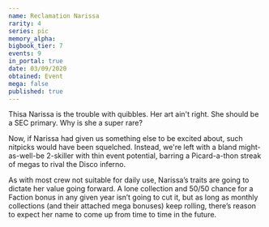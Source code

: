 ```yaml
---
name: Reclamation Narissa
rarity: 4
series: pic
memory_alpha:
bigbook_tier: 7
events: 9
in_portal: true
date: 03/09/2020
obtained: Event
mega: false
published: true
---
```


Thisa Narissa is the trouble with quibbles. Her art ain't right. She should be a SEC primary. Why is she a super rare?

Now, if Narissa had given us something else to be excited about, such nitpicks would have been squelched. Instead, we're left with a bland might-as-well-be 2-skiller with thin event potential, barring a Picard-a-thon streak of megas to rival the Disco inferno.

As with most crew not suitable for daily use, Narissa’s traits are going to dictate her value going forward. A lone collection and 50/50 chance for a Faction bonus in any given year isn’t going to cut it, but as long as monthly collections (and their attached mega bonuses) keep rolling, there’s reason to expect her name to come up from time to time in the future.
